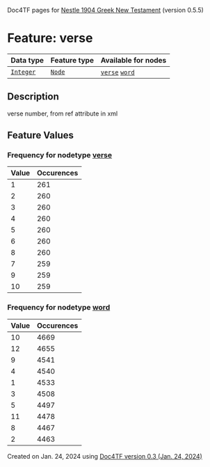 Doc4TF pages for [Nestle 1904 Greek New Testament](https://github.com/saulocantanhede/tfgreek2/tree/master/tf) (version 0.5.5)
# Feature: verse
Data type|Feature type|Available for nodes
---|---|---
[`Integer`](featurebydatatype.md#integer)|[`Node`](featurebytype.md#node)| [`verse`](featurebynodetype.md#verse)  [`word`](featurebynodetype.md#word) 
## Description
verse number, from ref attribute in xml
## Feature Values
### Frequency for nodetype [verse](featurebynodetype.md#verse)
Value|Occurences
---|---
1|261
2|260
3|260
4|260
5|260
6|260
8|260
7|259
9|259
10|259
### Frequency for nodetype [word](featurebynodetype.md#word)
Value|Occurences
---|---
10|4669
12|4655
9|4541
4|4540
1|4533
3|4508
5|4497
11|4478
8|4467
2|4463
 

Created on Jan. 24, 2024 using [Doc4TF  version 0.3 (Jan. 24, 2024)](https://github.com/tonyjurg/Doc4TF) 